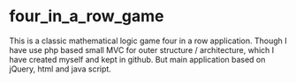four_in_a_row_game
==================

This is a classic mathematical logic game four in a row application. Though I have use php based small MVC for outer structure / architecture, which I have created myself and kept in github. But main application based on jQuery, html and java script. 

